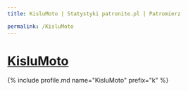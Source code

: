 ```yaml
---
title: KisluMoto | Statystyki patronite.pl | Patromierz

permalink: /KisluMoto
---
```


# [KisluMoto](https://patronite.pl/KisluMoto)

{% include profile.md name="KisluMoto" prefix="k" %}
